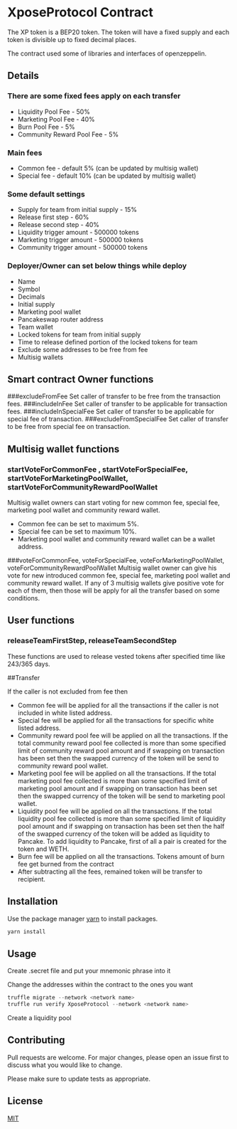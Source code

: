 # XposeProtocol Contract

The XP token is a BEP20 token. The token will have a fixed supply and each token is divisible up to fixed decimal places.

The contract used some of libraries and interfaces of openzeppelin.

## Details

### There are some fixed fees apply on each transfer

- Liquidity Pool Fee - 50%
- Marketing Pool Fee - 40%
- Burn Pool Fee - 5%
- Community Reward Pool Fee - 5%

### Main fees
- Common fee - default 5% (can be updated by multisig wallet)
- Special fee - default 10% (can be updated by multisig wallet)

### Some default settings
- Supply for team from initial supply - 15%
- Release first step - 60%
- Release second step - 40%
- Liquidity trigger amount - 500000 tokens
- Marketing trigger amount - 500000 tokens
- Community trigger amount - 500000 tokens

### Deployer/Owner can set below things while deploy
- Name
- Symbol
- Decimals
- Initial supply
- Marketing pool wallet
- Pancakeswap router address
- Team wallet
- Locked tokens for team from initial supply
- Time to release defined portion of the locked tokens for team
- Exclude some addresses to be free from fee
- Multisig wallets

## Smart contract Owner functions

###excludeFromFee
Set caller of transfer to be free from the transaction fees.
###includeInFee
Set caller of transfer to be applicable for transaction fees.
###includeInSpecialFee
Set caller of transfer to be applicable for special fee of transaction.
###excludeFromSpecialFee
Set caller of transfer to be free from special fee on transaction.


## Multisig wallet functions

### startVoteForCommonFee , startVoteForSpecialFee, startVoteForMarketingPoolWallet, startVoteForCommunityRewardPoolWallet

Multisig wallet owners can start voting for new common fee, special fee, marketing pool wallet and community reward wallet.
- Common fee can be set to maximum 5%.
- Special fee can be set to maximum 10%.
- Marketing pool wallet and community reward wallet can be a wallet address.

###voteForCommonFee,  voteForSpecialFee,  voteForMarketingPoolWallet,  voteForCommunityRewardPoolWallet
Multisig wallet owner can give his vote for new introduced common fee, special fee, marketing pool wallet and community reward wallet. If any of 3 multisig wallets give positive vote for each of them, then those will be apply for all the transfer based on some conditions.


## User functions

### releaseTeamFirstStep, releaseTeamSecondStep

These functions are used to release vested tokens after specified time like 243/365 days.

##Transfer

If the caller is not excluded from fee then
- Common fee will be applied for all the transactions if the caller is not included in white listed address.
- Special fee will be applied for all the transactions for specific white listed address.
- Community reward pool fee will be applied on all the transactions. If the total community reward pool fee collected is more than some specified limit of community reward pool amount and if swapping on transaction has been set then the swapped currency of the token will be send to community reward pool wallet.
- Marketing pool fee will be applied on all the transactions. If the total marketing pool fee collected is more than some specified limit of marketing pool amount and if swapping on transaction has been set then the swapped currency of the token will be send to marketing pool wallet.
- Liquidity pool fee will be applied on all the transactions. If the total liquidity pool fee collected is more than some specified limit of liquidity pool amount and if swapping on transaction has been set then the half of the swapped currency of the token will be added as liquidity to Pancake. To add liquidity to Pancake, first of all a pair is created for the token and WETH.
- Burn fee will be applied on all the transactions. Tokens amount of burn fee get burned from the contract
- After subtracting all the fees, remained token will be transfer to recipient.


## Installation

Use the package manager [yarn](https://yarnpkg.com/) to install packages.

```bash
yarn install
```

## Usage

Create .secret file and put your mnemonic phrase into it

Change the addresses within the contract to the ones you want

```javascript
truffle migrate --network <network name>
truffle run verify XposeProtocol --network <network name>
```
Create a liquidity pool


## Contributing
Pull requests are welcome. For major changes, please open an issue first to discuss what you would like to change.

Please make sure to update tests as appropriate.

## License
[MIT](https://choosealicense.com/licenses/mit/)
